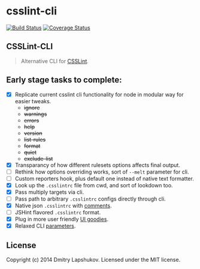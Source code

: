 # csslint-cli
[![Build Status](http://img.shields.io/travis/dmi3y/csslint-cli.svg?branch=master)](http://travis-ci.org/dmi3y/csslint-cli)
[![Coverage Status](https://img.shields.io/coveralls/dmi3y/csslint-cli.svg)](https://coveralls.io/r/dmi3y/csslint-cli)

## CSSLint-CLI

> Alternative CLI for [CSSLint](https://github.com/CSSLint/csslint).

## Early stage tasks to complete:

- [x] Replicate current csslint cli functionality for node in modular way for easier tweaks.
    - ~~ignore~~
    - ~~warnings~~
    - ~~errors~~
    - ~~help~~
    - ~~version~~
    - ~~list-rules~~
    - ~~format~~
    - ~~quiet~~
    - ~~exclude-list~~
- [x] Transparancy of how different rulesets options affects final output.
- [ ] Rethink how options overriding works, sort of `--melt` parameter for cli.
- [ ] Custom reporters hook, plus default one instead of native text formatter.
- [x] Look up the `.csslintrc` file from cwd, and sort of lookdown too.
- [x] Pass multiply targets via cli.
- [ ] Pass path to arbitrary `.csslintrc` configs directly through cli.
- [x] Native json `.csslintrc` with [comments](https://github.com/sindresorhus/strip-json-comments).
- [ ] JSHint flavored `.csslintrc` format.
- [x] Plug in more user friendly [UI goodies](https://github.com/sindresorhus/chalk).
- [x] Relaxed CLI [parameters](https://github.com/substack/minimist).

## License
Copyright (c) 2014 Dmitry Lapshukov. Licensed under the MIT license.
